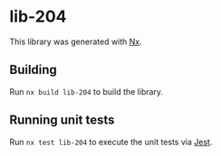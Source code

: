 # lib-204

This library was generated with [Nx](https://nx.dev).

## Building

Run `nx build lib-204` to build the library.

## Running unit tests

Run `nx test lib-204` to execute the unit tests via [Jest](https://jestjs.io).
